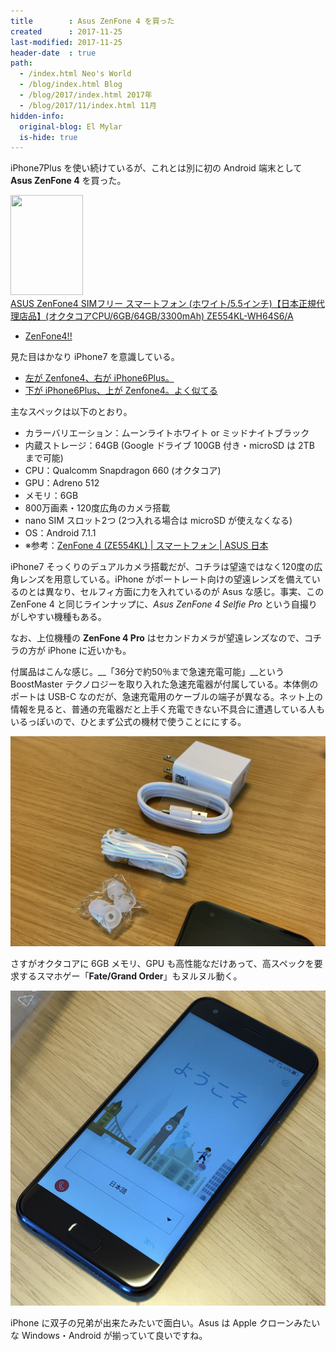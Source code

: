 ```yaml
---
title        : Asus ZenFone 4 を買った
created      : 2017-11-25
last-modified: 2017-11-25
header-date  : true
path:
  - /index.html Neo's World
  - /blog/index.html Blog
  - /blog/2017/index.html 2017年
  - /blog/2017/11/index.html 11月
hidden-info:
  original-blog: El Mylar
  is-hide: true
---
```


iPhone7Plus を使い続けているが、これとは別に初の Android 端末として __Asus ZenFone 4__ を買った。

<div class="ad-amazon">
  <div class="ad-amazon-image">
    <a href="https://www.amazon.co.jp/dp/B075L6XM9Z?tag=neos21-22&amp;linkCode=osi&amp;th=1&amp;psc=1">
      <img src="https://m.media-amazon.com/images/I/41BQOnZSVOL._SL160_.jpg" width="116" height="160">
    </a>
  </div>
  <div class="ad-amazon-info">
    <div class="ad-amazon-title">
      <a href="https://www.amazon.co.jp/dp/B075L6XM9Z?tag=neos21-22&amp;linkCode=osi&amp;th=1&amp;psc=1">ASUS ZenFone4 SIMフリー スマートフォン (ホワイト/5.5インチ)【日本正規代理店品】(オクタコアCPU/6GB/64GB/3300mAh) ZE554KL-WH64S6/A</a>
    </div>
  </div>
</div>

- [ZenFone4!!](https://www.instagram.com/p/BbeneI3gn-c/)

見た目はかなり iPhone7 を意識している。

- [左が Zenfone4、右が iPhone6Plus。](https://www.instagram.com/p/BbenwSjg3IE/)
- [下が iPhone6Plus、上が Zenfone4。よく似てる](https://www.instagram.com/p/BbennJJgQEt/)

主なスペックは以下のとおり。

- カラーバリエーション：ムーンライトホワイト or ミッドナイトブラック
- 内蔵ストレージ：64GB (Google ドライブ 100GB 付き・microSD は 2TB まで可能)
- CPU：Qualcomm Snapdragon 660 (オクタコア)
- GPU：Adreno 512
- メモリ：6GB
- 800万画素・120度広角のカメラ搭載
- nano SIM スロット2つ (2つ入れる場合は microSD が使えなくなる)
- OS：Android 7.1.1
- ※参考：[ZenFone 4 (ZE554KL) | スマートフォン | ASUS 日本](https://www.asus.com/jp/Phone/ZenFone-4-ZE554KL/Tech-Specs/)

iPhone7 そっくりのデュアルカメラ搭載だが、コチラは望遠ではなく120度の広角レンズを用意している。iPhone がポートレート向けの望遠レンズを備えているのとは異なり、セルフィ方面に力を入れているのが Asus な感じ。事実、この ZenFone 4 と同じラインナップに、_Asus ZenFone 4 Selfie Pro_ という自撮りがしやすい機種もある。

なお、上位機種の __ZenFone 4 Pro__ はセカンドカメラが望遠レンズなので、コチラの方が iPhone に近いかも。

付属品はこんな感じ。__「36分で約50％まで急速充電可能」__という BoostMaster テクノロジーを取り入れた急速充電器が付属している。本体側のポートは USB-C なのだが、急速充電用のケーブルの端子が異なる。ネット上の情報を見ると、普通の充電器だと上手く充電できない不具合に遭遇している人もいるっぽいので、ひとまず公式の機材で使うことににする。

![付属品](./25-02-01.jpg)

さすがオクタコアに 6GB メモリ、GPU も高性能なだけあって、高スペックを要求するスマホゲー「__Fate/Grand Order__」もヌルヌル動く。

![iPhone そっくり](./25-02-02.jpg)

iPhone に双子の兄弟が出来たみたいで面白い。Asus は Apple クローンみたいな Windows・Android が揃っていて良いですね。
